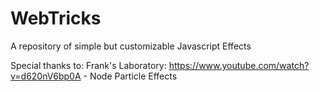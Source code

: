 # WebTricks
A repository of simple but customizable Javascript Effects

Special thanks to:
Frank's Laboratory: https://www.youtube.com/watch?v=d620nV6bp0A - Node Particle Effects
